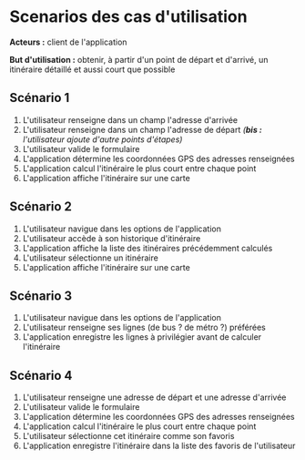 # Scenarios des cas d'utilisation

**Acteurs :** client de l'application

**But d'utilisation :** obtenir, à partir d'un point de départ et d'arrivé, un itinéraire détaillé et aussi court que possible

## Scénario 1

1. L'utilisateur renseigne dans un champ l'adresse d'arrivée
2. L'utilisateur renseigne dans un champ l'adresse de départ *(**bis :** l'utilisateur ajoute d'autre points d'étapes)*
3. L'utilisateur valide le formulaire
4. L'application détermine les coordonnées GPS des adresses renseignées
5. L'application calcul l'itinéraire le plus court entre chaque point
6. L'application affiche l'itinéraire sur une carte

## Scénario 2

1. L'utilisateur navigue dans les options de l'application
2. L'utilisateur accède à son historique d'itinéraire
3. L'application affiche la liste des itinéraires précédemment calculés
4. L'utilisateur sélectionne un itinéraire
5. L'application affiche l'itinéraire sur une carte

## Scénario 3

1. L'utilisateur navigue dans les options de l'application
2. L'utilisateur renseigne ses lignes (de bus ? de métro ?) préférées
3. L'application enregistre les lignes à privilégier avant de calculer l'itinéraire

## Scénario 4

1. L'utilisateur renseigne une adresse de départ et une adresse d'arrivée
2. L'utilisateur valide le formulaire
3. L'application détermine les coordonnées GPS des adresses renseignées
4. L'application calcul l'itinéraire le plus court entre chaque point
5. L'utilisateur sélectionne cet itinéraire comme son favoris
6. L'application enregistre l'itinéraire dans la liste des favoris de l'utilisateur